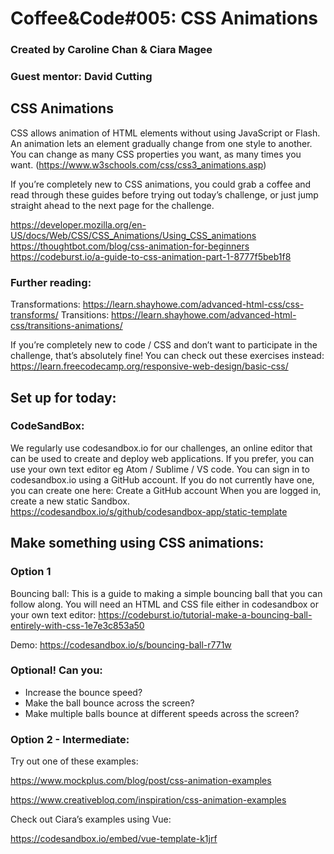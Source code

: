# Coffee&amp;Code#005: CSS Animations
### Created by Caroline Chan & Ciara Magee
### Guest mentor: David Cutting

## CSS Animations

CSS allows animation of HTML elements without using JavaScript or Flash. An animation lets an element gradually change from one style to another.
You can change as many CSS properties you want, as many times you want.
(https://www.w3schools.com/css/css3_animations.asp)

If you’re completely new to CSS animations, you could grab a coffee and read through these guides before trying out today’s challenge, or just jump straight ahead to the next page for the challenge.

https://developer.mozilla.org/en-US/docs/Web/CSS/CSS_Animations/Using_CSS_animations
https://thoughtbot.com/blog/css-animation-for-beginners
https://codeburst.io/a-guide-to-css-animation-part-1-8777f5beb1f8

### Further reading:
Transformations: https://learn.shayhowe.com/advanced-html-css/css-transforms/
Transitions: https://learn.shayhowe.com/advanced-html-css/transitions-animations/

If you’re completely new to code / CSS and don’t want to participate in the challenge, that’s absolutely fine! You can check out these exercises instead: https://learn.freecodecamp.org/responsive-web-design/basic-css/



## Set up for today:

### CodeSandBox:

We regularly use codesandbox.io for our challenges, an online editor that can be used to create and deploy web applications. If you prefer, you can use your own text editor eg Atom / Sublime / VS code.
You can sign in to codesandbox.io using a GitHub account. If you do not currently have one, you can create one here: Create a GitHub account
When you are logged in, create a new static Sandbox. https://codesandbox.io/s/github/codesandbox-app/static-template



## Make something using CSS animations:

### Option 1 

Bouncing ball: 
This is a guide to making a simple bouncing ball that you can follow along. You will need an HTML and CSS file either in codesandbox or your own text editor: https://codeburst.io/tutorial-make-a-bouncing-ball-entirely-with-css-1e7e3c853a50


Demo: https://codesandbox.io/s/bouncing-ball-r771w



### Optional! Can you:
* Increase the bounce speed?
* Make the ball bounce across the screen?
* Make multiple balls bounce at different speeds across the screen?




### Option 2 -  Intermediate:

Try out one of these examples:

https://www.mockplus.com/blog/post/css-animation-examples

https://www.creativebloq.com/inspiration/css-animation-examples

Check out Ciara’s examples using Vue:

https://codesandbox.io/embed/vue-template-k1jrf  




